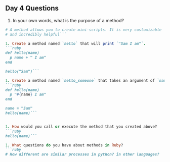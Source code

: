 ## Day 4 Questions

1. In your own words, what is the purpose of a method?
```ruby
# A method allows you to create mini-scripts. It is very customizable
# and incredibly helpful```

1. Create a method named `hello` that will print `"Sam I am"`.
```ruby
def hello(name)
  p name + " I am"
end

hello("Sam")```

1. Create a method named `hello_someone` that takes an argument of `name` and prints `"#{name} I am"`.
```ruby
def hello(name)
  p "#{name} I am"
end

name = "Sam"
hello(name)```


1. How would you call or execute the method that you created above?
```ruby
hello(name)```

1. What questions do you have about methods in Ruby?
```ruby
# How different are similar processes in python? in other languages?
```
